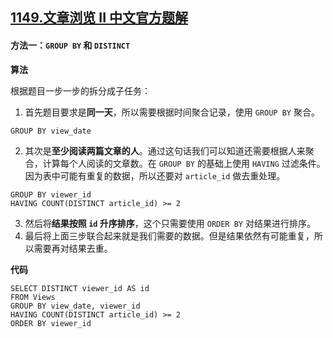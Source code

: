 ## [1149.文章浏览 II 中文官方题解](https://leetcode.cn/problems/article-views-ii/solutions/100000/wen-zhang-liu-lan-ii-by-leetcode-solution)

#### 方法一：`GROUP BY` 和 `DISTINCT`

**算法**

根据题目一步一步的拆分成子任务：
1. 首先题目要求是**同一天**，所以需要根据时间聚合记录，使用 `GROUP BY` 聚合。
```
GROUP BY view_date
```
2. 其次是**至少阅读两篇文章的人**。通过这句话我们可以知道还需要根据人来聚合，计算每个人阅读的文章数。在 `GROUP BY` 的基础上使用 `HAVING` 过滤条件。因为表中可能有重复的数据，所以还要对 `article_id` 做去重处理。
```
GROUP BY viewer_id
HAVING COUNT(DISTINCT article_id) >= 2
```
3. 然后将**结果按照 `id` 升序排序**，这个只需要使用 `ORDER BY` 对结果进行排序。
4. 最后将上面三步联合起来就是我们需要的数据。但是结果依然有可能重复，所以需要再对结果去重。


**代码**

```Mysql [ ]
SELECT DISTINCT viewer_id AS id
FROM Views
GROUP BY view_date, viewer_id
HAVING COUNT(DISTINCT article_id) >= 2
ORDER BY viewer_id
```